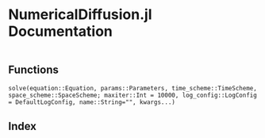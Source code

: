 # NumericalDiffusion.jl Documentation

```@contents
```

## Functions

```@docs
solve(equation::Equation, params::Parameters, time_scheme::TimeScheme, space_scheme::SpaceScheme; maxiter::Int = 10000, log_config::LogConfig = DefaultLogConfig, name::String="", kwargs...)
```

## Index

```@index
```